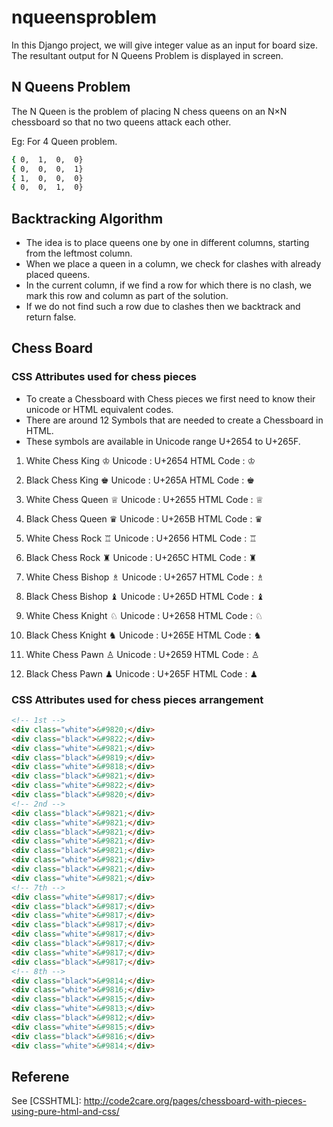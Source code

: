 # nqueensproblem

In this Django project, we will give integer value as an input for board size. 
The resultant output for N Queens Problem is displayed in screen.

## N Queens Problem

The N Queen is the problem of placing N chess queens on an N×N chessboard so that no two queens attack each other.

Eg: For 4 Queen problem.

```bash
{ 0,  1,  0,  0}
{ 0,  0,  0,  1}
{ 1,  0,  0,  0}
{ 0,  0,  1,  0}
```

## Backtracking Algorithm

* The idea is to place queens one by one in different columns, starting from the leftmost column. 
* When we place a queen in a column, we check for clashes with already placed queens. 
* In the current column, if we find a row for which there is no clash, we mark this row and column as part of the solution. 
* If we do not find such a row due to clashes then we backtrack and return false.

## Chess Board

### CSS Attributes used for chess pieces

* To create a Chessboard with Chess pieces we first need to know their unicode or HTML equivalent codes.
* There are around 12 Symbols that are needed to create a Chessboard in HTML.
* These symbols are available in Unicode range U+2654 to U+265F.

1. White Chess King ♔
Unicode : U+2654
HTML Code : &#9812;

2. Black Chess King ♚
Unicode : U+265A
HTML Code : &#9818;


3. White Chess Queen ♕
Unicode : U+2655
HTML Code : &#9813;

4. Black Chess Queen ♛
Unicode : U+265B
HTML Code : &#9819;


5. White Chess Rock ♖
Unicode : U+2656
HTML Code : &#9814;


6. Black Chess Rock ♜
Unicode : U+265C
HTML Code : &#9820;


7. White Chess Bishop ♗
Unicode : U+2657
HTML Code : &#9815;


8. Black Chess Bishop ♝
Unicode : U+265D
HTML Code : &#9821;


9. White Chess Knight ♘
Unicode : U+2658
HTML Code : &#9816;


10. Black Chess Knight ♞
Unicode : U+265E
HTML Code : &#9822;


11. White Chess Pawn ♙
Unicode : U+2659
HTML Code : &#9817;


11. Black Chess Pawn ♟
Unicode : U+265F
HTML Code : &#9823;

### CSS Attributes used for chess pieces arrangement

```html
<!-- 1st -->
<div class="white">&#9820;</div>
<div class="black">&#9822;</div>
<div class="white">&#9821;</div>
<div class="black">&#9819;</div>
<div class="white">&#9818;</div>
<div class="black">&#9821;</div>
<div class="white">&#9822;</div>
<div class="black">&#9820;</div>
<!-- 2nd -->
<div class="black">&#9821;</div>
<div class="white">&#9821;</div>
<div class="black">&#9821;</div>
<div class="white">&#9821;</div>
<div class="black">&#9821;</div>
<div class="white">&#9821;</div>
<div class="black">&#9821;</div>
<div class="white">&#9821;</div>
<!-- 7th -->
<div class="white">&#9817;</div>
<div class="black">&#9817;</div>
<div class="white">&#9817;</div>
<div class="black">&#9817;</div>
<div class="white">&#9817;</div>
<div class="black">&#9817;</div>
<div class="white">&#9817;</div>
<div class="black">&#9817;</div>
<!-- 8th -->
<div class="black">&#9814;</div>
<div class="white">&#9816;</div>
<div class="black">&#9815;</div>
<div class="white">&#9813;</div>
<div class="black">&#9812;</div>
<div class="white">&#9815;</div>
<div class="black">&#9816;</div>
<div class="white">&#9814;</div>
```

## Referene

See [CSSHTML]: http://code2care.org/pages/chessboard-with-pieces-using-pure-html-and-css/
